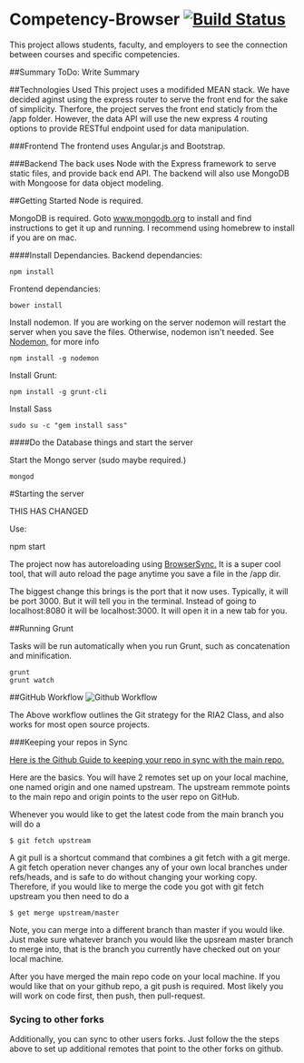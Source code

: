 Competency-Browser [![Build Status](https://travis-ci.org/UVU-DigitalMedia/DGM-Competency-Browser.svg?branch=master)](https://travis-ci.org/UVU-DigitalMedia/DGM-Competency-Browser)
======================

This project allows students, faculty, and employers to see the connection between courses and specific competencies.

##Summary
ToDo: Write Summary

##Technologies Used
This project uses a modifided MEAN stack.
We have decided aginst using the express router to serve the front end for the sake of simplicity. Therfore, the project serves the front end staticly from the /app folder. However, the data API will use the new express 4 routing options to provide RESTful endpoint used for data manipulation.

###Frontend
The frontend uses Angular.js and Bootstrap.

###Backend
The back uses Node with the Express framework to serve static files, and provide back end API. The backend will also use MongoDB with Mongoose for data object modeling.

##Getting Started
Node is required.

MongoDB is required. Goto www.mongodb.org to install and find instructions to get it up and running. I recommend using homebrew to install if you are on mac.

####Install Dependancies.
Backend dependancies:

    npm install

Frontend dependancies:

    bower install

Install nodemon. If you are working on the server nodemon will restart the server when you save the files. Otherwise, nodemon isn't needed. See [Nodemon,](https://github.com/remy/nodemon) for more info

    npm install -g nodemon

Install Grunt:

    npm install -g grunt-cli

Install Sass

    sudo su -c "gem install sass"

####Do the Database things and start the server

Start the Mongo server (sudo maybe required.)

    mongod


#Starting the server

THIS HAS CHANGED

Use:

   npm start

The project now has autoreloading using [BrowserSync.](http://www.browsersync.io/) It is a super cool tool, that will auto reload the page anytime you save a file in the /app dir.

The biggest change this brings is the port that it now uses. Typically, it will be port 3000. But it will tell you in the terminal. Instead of going to localhost:8080 it will be localhost:3000. It will open it in a new tab for you.

##Running Grunt

Tasks will be run automatically when you run Grunt, such as concatenation and minification.

    grunt
    grunt watch



##GitHub Workflow
![Github Workflow](http://i.imgur.com/7Qg4Tiu.png?1)

The Above workflow outlines the Git strategy for the RIA2 Class, and also works for most open source projects.

###Keeping your repos in Sync

[Here is the Github Guide to keeping your repo in sync with the main repo.](https://help.github.com/articles/syncing-a-fork/)

Here are the basics. You will have 2 remotes set up on your local machine, one named origin and one named upstream. The upstream remmote points to the main repo and origin points to the user repo on GitHub.

Whenever you would like to get the latest code from the main branch you will do a

    $ git fetch upstream

A git pull is a shortcut command that combines a git fetch with a git merge. A git fetch operation never changes any of your own local branches under refs/heads, and is safe to do without changing your working copy. Therefore, if you would like to merge the code you got with git fetch upstream you then need to do a

    $ get merge upstream/master

Note, you can merge into a different branch than master if you would like. Just make sure whatever branch you would like the upsream master branch to merge into, that is the branch you currently have checked out on your local machine.

After you have merged the main repo code on your local machine. If you would like that on your github repo, a git push is required. Most likely you will work on code first, then push, then pull-request.

### Sycing to other forks

Additionally, you can sync to other users forks. Just follow the the steps above to set up additional remotes that point to the other forks on github.
